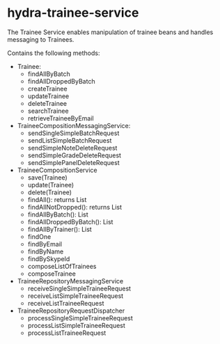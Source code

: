 # hydra-trainee-service

The Trainee Service enables manipulation of trainee beans and handles messaging to Trainees.

Contains the following methods:
* Trainee: 
   - findAllByBatch
   - findAllDroppedByBatch
   - createTrainee
   - updateTrainee
   - deleteTrainee
   - searchTrainee
   - retrieveTraineeByEmail
* TraineeCompositionMessagingService:
   - sendSingleSimpleBatchRequest
   - sendListSimpleBatchRequest
   - sendSimpleNoteDeleteRequest
   - sendSimpleGradeDeleteRequest
   - sendSimplePanelDeleteRequest
* TraineeCompositionService
   - save(Trainee)
   - update(Trainee)
   - delete(Trainee)
   - findAll(): returns List<Trainee>
   - findAllNotDropped(): returns List<Trainee>
   - findAllByBatch(): List<Trainee>
   - findAllDroppedByBatch(): List<Trainee>
   - findAllByTrainer(): List<Trainee>
   - findOne
   - findByEmail
   - findByName
   - findBySkypeId
   - composeListOfTrainees
   - composeTrainee
* TraineeRepositoryMessagingService
   - receiveSingleSimpleTraineeRequest
   - receiveListSimpleTraineeRequest
   - receiveListTraineeRequest
* TraineeRepositoryRequestDispatcher
   - processSingleSimpleTraineeRequest
   - processListSimpleTraineeRequest
   - processListTraineeRequest
